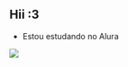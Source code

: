 ## Hii :3

- Estou estudando no Alura

![](https://media1.tenor.com/m/lI0mi1_h8IYAAAAC/quackity-quackity-dance.gif)
